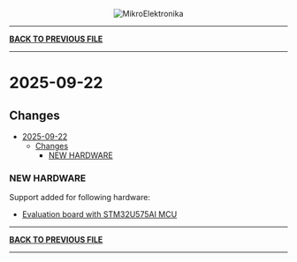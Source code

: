 <p align="center">
  <img src="http://www.mikroe.com/img/designs/beta/logo_small.png?raw=true" alt="MikroElektronika"/>
</p>

---

**[BACK TO PREVIOUS FILE](../changelog.md)**

---

# 2025-09-22

## Changes

- [2025-09-22](#2025-09-22)
  - [Changes](#changes)
    - [NEW HARDWARE](#new-hardware)

### NEW HARDWARE

Support added for following hardware:

+ [Evaluation board with STM32U575AI MCU](https://www.st.com/content/st_com/en/products/evaluation-tools/product-evaluation-tools/mcu-mpu-eval-tools/stm32-mcu-mpu-eval-tools/stm32-eval-boards/stm32u575i-ev.html)

---

**[BACK TO PREVIOUS FILE](../changelog.md)**

---

